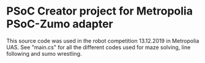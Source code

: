 # PSoC Creator project for Metropolia PSoC-Zumo adapter
This source code was used in the robot competition 13.12.2019 in Metropolia UAS.
See "main.cs" for all the different codes used for maze solving, line following and sumo wrestling.

